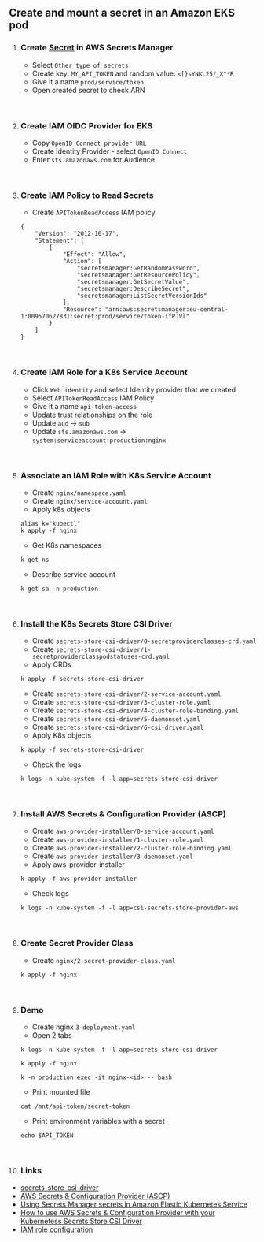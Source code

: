## Create and mount a secret in an Amazon EKS pod

1. ### Create [Secret](https://eu-central-1.console.aws.amazon.com/secretsmanager/home?region=eu-central-1#!/secret?name=prod%2Fservice%2Ftoken) in AWS Secrets Manager
    + Select `Other type of secrets`
    + Create key: `MY_API_TOKEN` and random value: `<[}sYNKL25/_X^*R`
    + Give it a name `prod/service/token`
    + Open created secret to check ARN

&nbsp;

2. ### Create IAM OIDC Provider for EKS
    + Copy `OpenID Connect provider URL`
    + Create Identity Provider - select `OpenID Connect`
    + Enter `sts.amazonaws.com` for Audience

&nbsp;

3. ### Create IAM Policy to Read Secrets
    + Create `APITokenReadAccess` IAM policy
    ```
    {
        "Version": "2012-10-17",
        "Statement": [
            {
                "Effect": "Allow",
                "Action": [
                    "secretsmanager:GetRandomPassword",
                    "secretsmanager:GetResourcePolicy",
                    "secretsmanager:GetSecretValue",
                    "secretsmanager:DescribeSecret",
                    "secretsmanager:ListSecretVersionIds"
                ],
                "Resource": "arn:aws:secretsmanager:eu-central-1:009570627831:secret:prod/service/token-ifPJVl"
            }
        ]
    } 
    ```

&nbsp;

4.  ### Create IAM Role for a K8s Service Account
    + Click `Web identity` and select Identity provider that we created
    + Select `APITokenReadAccess` IAM Policy
    + Give it a name `api-token-access`
    + Update trust relationships on the role
    + Update `aud` -> `sub`
    + Update `sts.amazonaws.com` -> `system:serviceaccount:production:nginx`

&nbsp;

5. ### Associate an IAM Role with K8s Service Account
    + Create `nginx/namespace.yaml`
    + Create `nginx/service-account.yaml`
    + Apply k8s objects
    ```
    alias k="kubectl"
    k apply -f nginx
    ```
    + Get K8s namespaces
    ```
    k get ns
    ```
    + Describe service account
    ```
    k get sa -n production
    ```
&nbsp;

6. ### Install the K8s Secrets Store CSI Driver
    + Create `secrets-store-csi-driver/0-secretproviderclasses-crd.yaml`
    + Create `secrets-store-csi-driver/1-secretproviderclasspodstatuses-crd.yaml`
    + Apply CRDs
    ```
    k apply -f secrets-store-csi-driver
    ```
    + Create `secrets-store-csi-driver/2-service-account.yaml`
    + Create `secrets-store-csi-driver/3-cluster-role.yaml`
    + Create `secrets-store-csi-driver/4-cluster-role-binding.yaml`
    + Create `secrets-store-csi-driver/5-daemonset.yaml`
    + Create `secrets-store-csi-driver/6-csi-driver.yaml`
    + Apply K8s objects
    ```
    k apply -f secrets-store-csi-driver
    ```
    + Check the logs
    ```
    k logs -n kube-system -f -l app=secrets-store-csi-driver
    ```
&nbsp;

7. ### Install AWS Secrets & Configuration Provider (ASCP)
    + Create `aws-provider-installer/0-service-account.yaml`
    + Create `aws-provider-installer/1-cluster-role.yaml`
    + Create `aws-provider-installer/2-cluster-role-binding.yaml`
    + Create `aws-provider-installer/3-daemonset.yaml`
    + Apply aws-provider-installer
    ```
    k apply -f aws-provider-installer
    ```
    + Check logs
    ```
    k logs -n kube-system -f -l app=csi-secrets-store-provider-aws
    ```
&nbsp;

8. ### Create Secret Provider Class
    + Create `nginx/2-secret-provider-class.yaml`
    ```
    k apply -f nginx
    ```
&nbsp;

9. ### Demo
    + Create nginx `3-deployment.yaml`
    + Open 2 tabs
    ```
    k logs -n kube-system -f -l app=secrets-store-csi-driver
    ```
    ```
    k apply -f nginx
    ```
    ```
    k -n production exec -it nginx-<id> -- bash
    ```
    + Print mounted file
    ```
    cat /mnt/api-token/secret-token
    ```
    + Print environment variables with a secret
    ```
    echo $API_TOKEN
    ```
&nbsp;

10. ### Links

+ [secrets-store-csi-driver](https://github.com/kubernetes-sigs/secrets-store-csi-driver)
+ [AWS Secrets & Configuration Provider (ASCP)](https://github.com/aws/secrets-store-csi-driver-provider-aws)
+ [Using Secrets Manager secrets in Amazon Elastic Kubernetes Service](https://docs.aws.amazon.com/secretsmanager/latest/userguide/integrating_csi_driver.html)
+ [How to use AWS Secrets & Configuration Provider with your Kubernetess Secrets Store CSI Driver](https://aws.amazon.com/blogs/security/how-to-use-aws-secrets-configuration-provider-with-kubernetes-secrets-store-csi-driver/)
+ [IAM role configuration](https://docs.aws.amazon.com/eks/latest/userguide/iam-roles-for-service-accounts-technical-overview.html)



